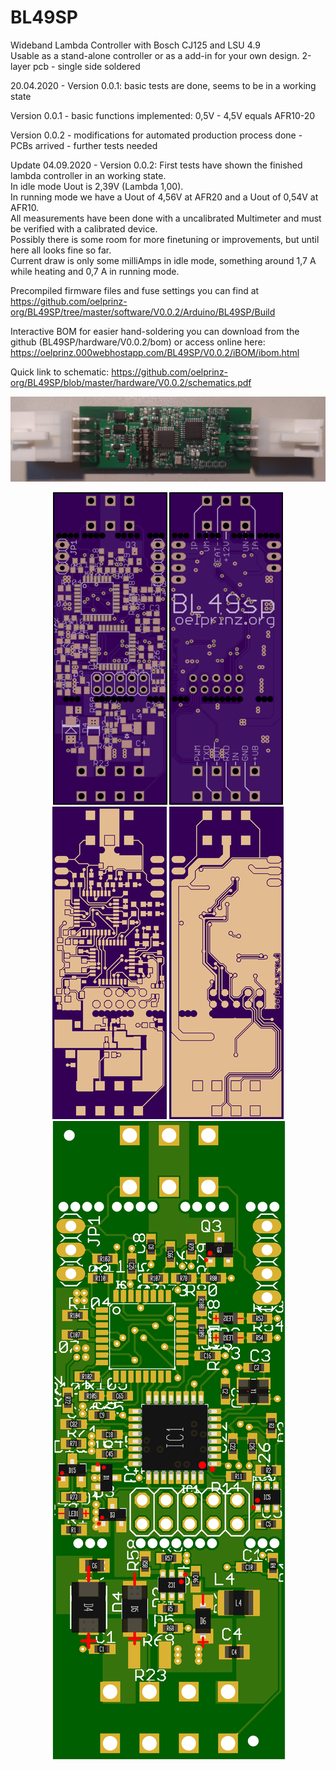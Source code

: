 # BL49SP
Wideband Lambda Controller with Bosch CJ125 and LSU 4.9<br/>
Usable as a stand-alone controller or as a add-in for your own design. 2-layer pcb - single side soldered<br/>

20.04.2020 - Version 0.0.1: basic tests are done, seems to be in a working state<br/>

Version 0.0.1 - basic functions implemented: 0,5V - 4,5V equals AFR10-20<br/>

Version 0.0.2 - modifications for automated production process done - PCBs arrived - further tests needed<br/>

Update 04.09.2020 - Version 0.0.2: First tests have shown the finished lambda controller in an working state.<br/>
In idle mode Uout is 2,39V (Lambda 1,00).<br/>
In running mode we have a Uout of 4,56V at AFR20 and a Uout of 0,54V at AFR10.<br/>
All measurements have been done with a uncalibrated Multimeter and must be verified with a calibrated device.<br/>
Possibly there is some room for more finetuning or improvements, but until here all looks fine so far. <br/>
Current draw is only some milliAmps in idle mode, something around 1,7 A while heating and 0,7 A in running mode.<br/>

Precompiled firmware files and fuse settings you can find at https://github.com/oelprinz-org/BL49SP/tree/master/software/V0.0.2/Arduino/BL49SP/Build<br/>

Interactive BOM for easier hand-soldering you can download from the github (BL49SP/hardware/V0.0.2/bom)
or access online here: https://oelprinz.000webhostapp.com/BL49SP/V0.0.2/iBOM/ibom.html <br/>

Quick link to schematic: https://github.com/oelprinz-org/BL49SP/blob/master/hardware/V0.0.2/schematics.pdf <br/>

<img src="hardware/V0.0.2/BL49SP_V0.0.2_assembled.jpeg" title="Assembled Prototype">

<p align="center">
  <img src="hardware/V0.0.2/top.png" title="Top Side">
  <img src="hardware/V0.0.2/bottom.png" alt="accessibility text"><br/>
    <img src="hardware/V0.0.2/top_layer.png" title="Top Side">
  <img src="hardware/V0.0.2/bottom_layer.png" alt="accessibility text">
  <img src="hardware/V0.0.2/assembly_V0.0.2.png" alt="assembly">
  
</p>
